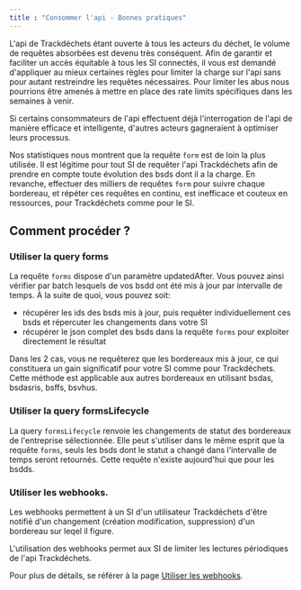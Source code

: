 ```yaml
---
title : "Consommer l'api - Bonnes pratiques"
---
```


L'api de Trackdéchets étant ouverte à tous les acteurs du déchet, le volume de requêtes absorbées est devenu très conséquent. 
Afin de garantir et faciliter un accès équitable à tous les SI connectés, il vous est demandé d'appliquer au mieux certaines règles pour limiter la charge sur l'api sans pour autant restreindre les requêtes nécessaires.
Pour limiter les abus nous pourrions être amenés à mettre en place des rate limits spécifiques dans les semaines à venir.

Si certains consommateurs de l'api effectuent déjà l'interrogation de l'api de manière efficace et intelligente, d'autres acteurs gagneraient à optimiser leurs processus.

Nos statistiques nous montrent que la requête `form` est de loin la plus utilisée.
Il est légitime pour tout SI de requêter l'api Trackdéchets afin de prendre en compte toute évolution des bsds dont il a la charge.
En revanche, effectuer des milliers de requêtes `form` pour suivre chaque bordereau, et répéter ces requêtes en continu, est inefficace et couteux en ressources, pour Trackdéchets comme pour le SI.

## Comment procéder ?

### Utiliser la query forms

La requête `forms` dispose d'un paramètre updatedAfter. Vous pouvez ainsi vérifier par batch lesquels de vos bsdd ont été mis à jour par intervalle de temps. À la suite de quoi, vous pouvez soit:
- récupérer les ids des bsds mis à jour, puis requêter individuellement ces bsds et répercuter les changements dans votre SI
- récupérer le json complet des bsds dans la requête `forms` pour exploiter directement le résultat

Dans les 2 cas, vous ne requêterez que les bordereaux mis à jour, ce qui constituera un gain significatif pour votre SI comme pour Trackdéchets.
Cette méthode est applicable aux autres bordereaux en utilisant bsdas, bsdasris, bsffs, bsvhus.

### Utiliser la query formsLifecycle

La query `formsLifecycle` renvoie les changements de statut des bordereaux de l'entreprise sélectionnée. Elle peut s'utiliser dans le même esprit que la requête `forms`, seuls les bsds dont le statut a changé dans l'intervalle de temps seront retournés. 
Cette requête n'existe aujourd'hui que pour les bsdds.

### Utiliser les webhooks.

Les webhooks permettent à un SI d'un utilisateur Trackdéchets d'être notifié d'un changement (création modification, suppression) d'un bordereau sur leqel il figure.

L'utilisation des webhooks permet aux SI de limiter les lectures périodiques de l'api Trackdéchets.

Pour plus de détails, se référer à la page [Utiliser les webhooks](https://developers.trackdechets.beta.gouv.fr/guides/webhooks/).